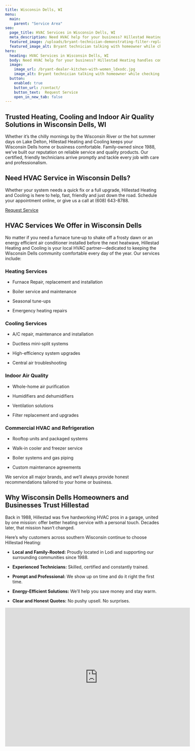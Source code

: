 ```yaml
---
title: Wisconsin Dells, WI
menu:
  main:
    parent: "Service Area"
seo:
  page_title: HVAC Services in Wisconsin Dells, WI
  meta_description: Need HVAC help for your business? Hillestad Heating handles commercial heating, cooling, refrigeration and more. Trusted in Wisconsin since 1988.
  featured_image: /uploads/bryant-technician-demonstrating-filter-replacement-1000.jpg
  featured_image_alt: Bryant technician talking with homeowner while checking air filter and furnace
hero: 
  heading: HVAC Services in Wisconsin Dells, WI
  body: Need HVAC help for your business? Hillestad Heating handles commercial heating, cooling, refrigeration and more. Trusted in Wisconsin since 1988.
  image: 
    image_url: /bryant-dealer-kitchen-with-women_ldxodc.jpg
    image_alt: Bryant technician talking with homeowner while checking air filter and furnace
  button:
    enabled: true
    button_url: /contact/ 
    button_text:  Request Service
    open_in_new_tab: false
---
```


## Trusted Heating, Cooling and Indoor Air Quality Solutions in Wisconsin Dells, WI

Whether it’s the chilly mornings by the Wisconsin River or the hot summer days on Lake Delton, Hillestad Heating and Cooling keeps your Wisconsin Dells home or business comfortable. Family‑owned since 1988, we’ve built our reputation on reliable service and quality products. Our certified, friendly technicians arrive promptly and tackle every job with care and professionalism.

<div class="breakout bg-black flow">
  <h2 class="no-margin">Need HVAC Service in Wisconsin Dells?</h2>

Whether your system needs a quick fix or a full upgrade, Hillestad Heating and Cooling is here to help, fast, friendly and just down the road. Schedule your appointment online, or give us a call at (608) 643-8788.

  <a class="btn btn--primary" href="/contact/">Request Service</a>

</div>

## HVAC Services We Offer in Wisconsin Dells

No matter if you need a furnace tune‑up to shake off a frosty dawn or an energy efficient air conditioner installed before the next heatwave, Hillestad Heating and Cooling is your local HVAC partner—dedicated to keeping the Wisconsin Dells community comfortable every day of the year. Our services include:

### Heating Services

* Furnace Repair, replacement and installation

* Boiler service and maintenance

* Seasonal tune-ups

* Emergency heating repairs

### Cooling Services

* A/C repair, maintenance and installation 

* Ductless mini-split systems 

* High-efficiency system upgrades

* Central air troubleshooting 

### Indoor Air Quality

* Whole-home air purification

* Humidifiers and dehumidifiers

* Ventilation solutions

* Filter replacement and upgrades

### Commercial HVAC and Refrigeration

* Rooftop units and packaged systems

* Walk-in cooler and freezer service

* Boiler systems and gas piping

* Custom maintenance agreements

We service all major brands, and we’ll always provide honest recommendations tailored to your home or business.

## Why Wisconsin Dells Homeowners and Businesses Trust Hillestad

Back in 1988, Hillestad was five hardworking HVAC pros in a garage, united by one mission: offer better heating service with a personal touch. Decades later, that mission hasn’t changed.

Here’s why customers across southern Wisconsin continue to choose Hillestad Heating:

* **Local and Family-Rooted:** Proudly located in Lodi and supporting our
surrounding communities since 1988.

* **Experienced Technicians:** Skilled, certified and constantly trained.

* **Prompt and Professional:** We show up on time and do it right the first time.

* **Energy-Efficient Solutions:** We’ll help you save money and stay warm.

* **Clear and Honest Quotes:** No pushy upsell. No surprises.

<iframe src="https://www.google.com/maps/embed?pb=!1m18!1m12!1m3!1d46200.28145364815!2d-89.85641505652275!3d43.63739857602869!2m3!1f0!2f0!3f0!3m2!1i1024!2i768!4f13.1!3m3!1m2!1s0x8807493e07cb769d%3A0x4acd26cd280b3378!2sWisconsin%20Dells%2C%20WI!5e0!3m2!1sen!2sus!4v1745202840715!5m2!1sen!2sus" width="600" height="450" style="border:0;" allowfullscreen="" loading="lazy" referrerpolicy="no-referrer-when-downgrade"></iframe>